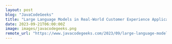 ```yaml
---
layout: post
blog: "JavaCodeGeeks"
title: "Large Language Models in Real-World Customer Experience Applications"
date: 2023-09-21T06:00:00Z
image: images/javacodegeeks.png
remote_url: "https://www.javacodegeeks.com/2023/09/large-language-models-in-real-world-customer-experience-applications.html"
---
```

